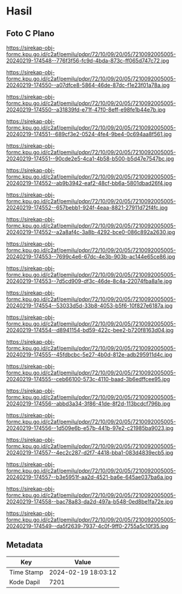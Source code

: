 # Hasil

## Foto C Plano

https://sirekap-obj-formc.kpu.go.id/c2af/pemilu/pdpr/72/10/09/20/05/7210092005005-20240219-174548--776f3f56-fc9d-4bda-873c-ff065d747c72.jpg

https://sirekap-obj-formc.kpu.go.id/c2af/pemilu/pdpr/72/10/09/20/05/7210092005005-20240219-174550--a07dfce8-5864-46de-87dc-f1e23f01a78a.jpg

https://sirekap-obj-formc.kpu.go.id/c2af/pemilu/pdpr/72/10/09/20/05/7210092005005-20240219-174550--a31839fd-e71f-47f0-8eff-e98fe1b44e7b.jpg

https://sirekap-obj-formc.kpu.go.id/c2af/pemilu/pdpr/72/10/09/20/05/7210092005005-20240219-174551--689cf3e2-0524-4fe4-9be4-0c694aa8f561.jpg

https://sirekap-obj-formc.kpu.go.id/c2af/pemilu/pdpr/72/10/09/20/05/7210092005005-20240219-174551--90cde2e5-4ca1-4b58-b500-b5d47e7547bc.jpg

https://sirekap-obj-formc.kpu.go.id/c2af/pemilu/pdpr/72/10/09/20/05/7210092005005-20240219-174552--ab9b3942-eaf2-48cf-bb6a-5801dbad26f4.jpg

https://sirekap-obj-formc.kpu.go.id/c2af/pemilu/pdpr/72/10/09/20/05/7210092005005-20240219-174552--657bebb1-924f-4eaa-8821-27911d72f4fc.jpg

https://sirekap-obj-formc.kpu.go.id/c2af/pemilu/pdpr/72/10/09/20/05/7210092005005-20240219-174552--a2a8af4c-3a8b-4292-bce0-086c892a2630.jpg

https://sirekap-obj-formc.kpu.go.id/c2af/pemilu/pdpr/72/10/09/20/05/7210092005005-20240219-174553--7699c4e6-67dc-4e3b-903b-ac144e65ce86.jpg

https://sirekap-obj-formc.kpu.go.id/c2af/pemilu/pdpr/72/10/09/20/05/7210092005005-20240219-174553--7d5cd909-df3c-46de-8c4a-22074fba8a1e.jpg

https://sirekap-obj-formc.kpu.go.id/c2af/pemilu/pdpr/72/10/09/20/05/7210092005005-20240219-174554--53033d5d-33b8-4053-b5f6-10f827e6187a.jpg

https://sirekap-obj-formc.kpu.go.id/c2af/pemilu/pdpr/72/10/09/20/05/7210092005005-20240219-174554--d8941154-bd59-422c-bee2-b720f8163d04.jpg

https://sirekap-obj-formc.kpu.go.id/c2af/pemilu/pdpr/72/10/09/20/05/7210092005005-20240219-174555--45fdbcbc-5e27-4b0d-812e-adb295911d4c.jpg

https://sirekap-obj-formc.kpu.go.id/c2af/pemilu/pdpr/72/10/09/20/05/7210092005005-20240219-174555--ceb66100-573c-4110-baad-3b6edffcee95.jpg

https://sirekap-obj-formc.kpu.go.id/c2af/pemilu/pdpr/72/10/09/20/05/7210092005005-20240219-174556--abbd3a34-3f86-41de-8f2d-113bcdcf796b.jpg

https://sirekap-obj-formc.kpu.go.id/c2af/pemilu/pdpr/72/10/09/20/05/7210092005005-20240219-174556--1d509e6b-e57b-441b-97e2-c21985ba9023.jpg

https://sirekap-obj-formc.kpu.go.id/c2af/pemilu/pdpr/72/10/09/20/05/7210092005005-20240219-174557--4ec2c287-d2f7-4418-bba1-083d4839ecb5.jpg

https://sirekap-obj-formc.kpu.go.id/c2af/pemilu/pdpr/72/10/09/20/05/7210092005005-20240219-174557--b3e5951f-aa2d-4521-ba6e-645ae037ba6a.jpg

https://sirekap-obj-formc.kpu.go.id/c2af/pemilu/pdpr/72/10/09/20/05/7210092005005-20240219-174558--bac78a83-da2d-497a-b548-0ed8be1fa72e.jpg

https://sirekap-obj-formc.kpu.go.id/c2af/pemilu/pdpr/72/10/09/20/05/7210092005005-20240219-174549--da5f2639-7937-4c0f-9ff0-2755a5c10f35.jpg


## Metadata

| Key        | Value               |
| ---------- | ------------------- |
| Time Stamp | 2024-02-19 18:03:12 |
| Kode Dapil | 7201                |




